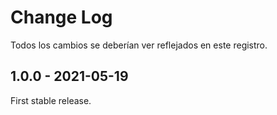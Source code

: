 # Change Log

Todos los cambios se deberían ver reflejados en este registro.

## 

## 1.0.0 - 2021-05-19

First stable release.